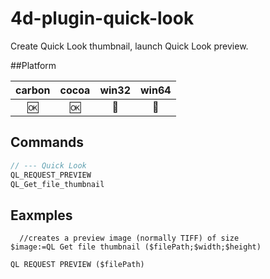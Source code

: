 4d-plugin-quick-look
====================

Create Quick Look thumbnail, launch Quick Look preview.

##Platform

| carbon | cocoa | win32 | win64 |
|:------:|:-----:|:---------:|:---------:|
|🆗|🆗|🚫|🚫|

Commands
---

```c
// --- Quick Look
QL_REQUEST_PREVIEW
QL_Get_file_thumbnail
```

Eaxmples
---

```
  //creates a preview image (normally TIFF) of size
$image:=QL Get file thumbnail ($filePath;$width;$height)
```

```
QL REQUEST PREVIEW ($filePath)
```
